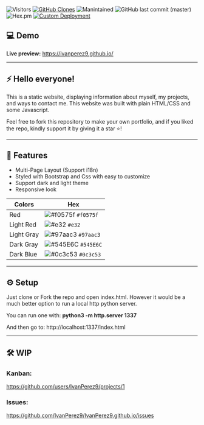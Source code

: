 <!-- ![visitor badge](https://visitor-badge.glitch.me/badge?page_id=IvanPerez9.github.io) -->
![Visitors](https://api.visitorbadge.io/api/visitors?path=https%3A%2F%2Fgithub.com%2FIvanPerez9%2FIvanPerez9.github.io&label=visitors&countColor=%23f47373&style=flat)
[![GitHub Clones](https://img.shields.io/badge/dynamic/json?color=orange&label=Clone&query=count&url=https://gist.githubusercontent.com/IvanPerez9/e4e3bb610367543b86adb9fb5af2bfa4/raw/clone.json&logo=github)](https://github.com/MShawon/github-clone-count-badge)
![Manintained](https://img.shields.io/badge/Maintained%3F-yes-green.svg)
![GitHub last commit (master)](https://img.shields.io/github/last-commit/IvanPerez9/IvanPerez9.github.io)
![Hex.pm](https://img.shields.io/hexpm/l/plug.svg)
[![Custom Deployment](https://github.com/IvanPerez9/IvanPerez9.github.io/actions/workflows/pagesDeployment.yml/badge.svg)](https://github.com/IvanPerez9/IvanPerez9.github.io/actions/workflows/pagesDeployment.yml)



## 💻 Demo 

 **Live preview:** https://ivanperez9.github.io/

 ---

## ⚡ Hello everyone!

This is a static website, displaying information about myself, my projects, and ways to contact me.
This website was built with plain HTML/CSS and some Javascript.

Feel free to fork this repository to make your own portfolio, and if you liked the repo, kindly support it by giving it a star ⭐!

---

## 🎨 Features

- Multi-Page Layout (Support i18n)
- Styled with Bootstrap and Css with easy to customize
- Support dark and light theme
- Responsive look

| Colors      |  Hex                                                                       |
| ---------- | ------------------------------------------------------------------------- |
| Red     | ![#f0575f](https://via.placeholder.com/15/f0575f/f0575f.png) `#f0575f` |
| Light Red     | ![#e32](https://via.placeholder.com/15/e32/e32.png) `#e32` |
| Light Gray  | ![#97aac3](https://via.placeholder.com/15/97aac3/97aac3.png) `#97aac3` |
| Dark Gray | ![#545E6C](https://via.placeholder.com/15/545E6C/545E6C.png) `#545E6C` |
| Dark Blue | ![#0c3c53](https://via.placeholder.com/15/0c3c53/0c3c53.png) `#0c3c53` |

---

## ⚙️ Setup

Just clone or Fork the repo and open index.html. However it would be a much better option to run a local http python server.

You can run one with: **python3 -m http.server 1337**

And then go to: http://localhost:1337/index.html

---

## 🛠️ WIP

### Kanban:
https://github.com/users/IvanPerez9/projects/1

### Issues:
https://github.com/IvanPerez9/IvanPerez9.github.io/issues

